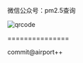 微信公众号：pm2.5查询

![qrcode](http://ofdx2injl.bkt.clouddn.com/qrcode_for_gh_8220040af65c_430.jpg)

===============

commit@airport++
